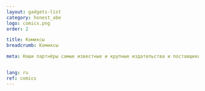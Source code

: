 ```yaml
---
layout: gadgets-list
category: honest_abe
logo: comics.png
order: 2

title: Комиксы
breadcrumb: Комиксы

meta: Наши партнёры самые известные и крупные издательства и поставщики товаров.


lang: ru
ref: comics
---
```

